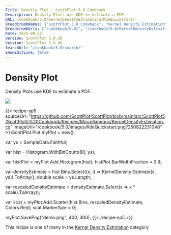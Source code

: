 ```yaml
---
Title: Density Plot - ScottPlot 5.0 Cookbook
Description: Density Plots use KDE to estimate a PDF.
URL: /cookbook/5.0/KernelDensityEstimation/KdeQuickstart/
BreadcrumbNames: ["ScottPlot 5.0 Cookbook", "Kernel Density Estimation", "Density Plot"]
BreadcrumbUrls: ["/cookbook/5.0/", "/cookbook/5.0/KernelDensityEstimation", "/cookbook/5.0/KernelDensityEstimation/KdeQuickstart"]
Date: 2025-08-23
Version: ScottPlot 5.0.56
Version: ScottPlot 5.0.56
SearchUrl: "/cookbook/5.0/search/"
ShowEditLink: false
---
```



<div class='d-flex align-items-center mt-5'>
<h1 class='me-2 text-dark my-0 border-0'>Density Plot</h1>
</div>

Density Plots use KDE to estimate a PDF.

[![](/cookbook/5.0/images/KdeQuickstart.png?250822231048)](/cookbook/5.0/images/KdeQuickstart.png?250822231048)

{{< recipe-sp5 sourceUrl="https://github.com/ScottPlot/ScottPlot/blob/main/src/ScottPlot5/ScottPlot5%20Cookbook/Recipes/Miscellaneous/KernelDensityEstimation.cs" imageUrl="/cookbook/5.0/images/KdeQuickstart.png?250822231048" >}}ScottPlot.Plot myPlot = new();

var ys = SampleData.Faithful;

var hist = Histogram.WithBinCount(80, ys);

var histPlot = myPlot.Add.Histogram(hist);
histPlot.BarWidthFraction = 0.8;

var densityEstimate = hist.Bins.Select((x, i) =&gt; KernelDensity.Estimate(x, ys)).ToArray();
double scale = ys.Length;

var rescaledDensityEstimate = densityEstimate.Select(x =&gt; x * scale).ToArray();

var scat = myPlot.Add.Scatter(hist.Bins, rescaledDensityEstimate, Colors.Red);
scat.MarkerSize = 0;

myPlot.SavePng("demo.png", 400, 300);
{{< /recipe-sp5 >}}

<div class='my-5 text-center'>This recipe is one of many in the <a href='/cookbook/5.0/KernelDensityEstimation'>Kernel Density Estimation</a> category</div>



